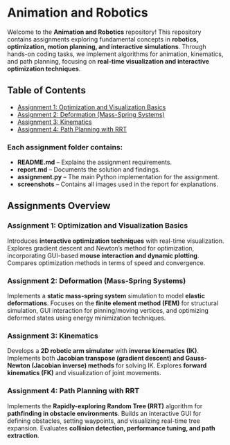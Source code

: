# Animation and Robotics  

Welcome to the **Animation and Robotics** repository! This repository contains assignments exploring fundamental concepts in **robotics, optimization, motion planning, and interactive simulations**. Through hands-on coding tasks, we implement algorithms for animation, kinematics, and path planning, focusing on **real-time visualization and interactive optimization techniques**.  

## Table of Contents  
- [Assignment 1: Optimization and Visualization Basics](#assignment-1-optimization-and-visualization-basics)  
- [Assignment 2: Deformation (Mass-Spring Systems)](#assignment-2-deformation-mass-spring-systems)  
- [Assignment 3: Kinematics](#assignment-3-kinematics)  
- [Assignment 4: Path Planning with RRT](#assignment-4-path-planning-with-rrt)

### Each assignment folder contains:  
- **README.md** – Explains the assignment requirements.  
- **report.md** – Documents the solution and findings.  
- **assignment.py** – The main Python implementation for the assignment.  
- **screenshots** – Contains all images used in the report for explanations.  

## Assignments Overview  

### Assignment 1: Optimization and Visualization Basics  
Introduces **interactive optimization techniques** with real-time visualization. Explores gradient descent and Newton’s method for optimization, incorporating GUI-based **mouse interaction and dynamic plotting**. Compares optimization methods in terms of speed and convergence.  

### Assignment 2: Deformation (Mass-Spring Systems)  
Implements a **static mass-spring system** simulation to model **elastic deformations**. Focuses on the **finite element method (FEM)** for structural simulation, GUI interaction for pinning/moving vertices, and optimizing deformed states using energy minimization techniques.  

### Assignment 3: Kinematics  
Develops a **2D robotic arm simulator** with **inverse kinematics (IK)**. Implements both **Jacobian transpose (gradient descent) and Gauss-Newton (Jacobian inverse) methods** for solving IK. Explores **forward kinematics (FK)** and visualization of joint movements.  

### Assignment 4: Path Planning with RRT  
Implements the **Rapidly-exploring Random Tree (RRT)** algorithm for **pathfinding in obstacle environments**. Builds an interactive GUI for defining obstacles, setting waypoints, and visualizing real-time tree expansion. Evaluates **collision detection, performance tuning, and path extraction**.  
